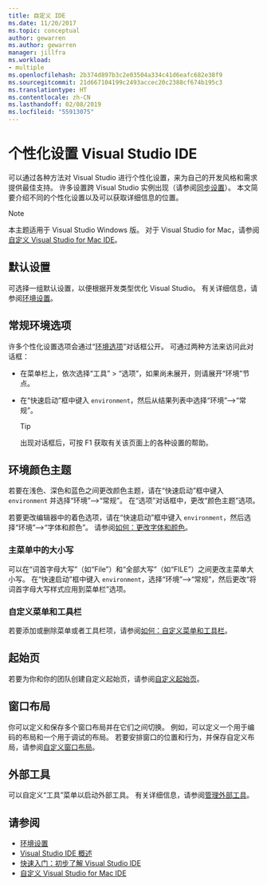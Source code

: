 ```yaml
---
title: 自定义 IDE
ms.date: 11/20/2017
ms.topic: conceptual
author: gewarren
ms.author: gewarren
manager: jillfra
ms.workload:
- multiple
ms.openlocfilehash: 2b374d897b3c2e03504a334c41d6eafc682e38f9
ms.sourcegitcommit: 21d667104199c2493accec20c2388cf674b195c3
ms.translationtype: HT
ms.contentlocale: zh-CN
ms.lasthandoff: 02/08/2019
ms.locfileid: "55913075"
---
```

# <a name="personalize-the-visual-studio-ide"></a>个性化设置 Visual Studio IDE

可以通过各种方法对 Visual Studio 进行个性化设置，来为自己的开发风格和需求提供最佳支持。 许多设置跨 Visual Studio 实例出现（请参阅[同步设置](../ide/synchronized-settings-in-visual-studio.md)）。 本文简要介绍不同的个性化设置以及可以获取详细信息的位置。

> [!NOTE]
> 本主题适用于 Visual Studio  Windows 版。 对于 Visual Studio for Mac，请参阅[自定义 Visual Studio for Mac IDE](/visualstudio/mac/customizing-the-ide)。

## <a name="default-settings"></a>默认设置

可选择一组默认设置，以便根据开发类型优化 Visual Studio。 有关详细信息，请参阅[环境设置](environment-settings.md)。

## <a name="general-environment-options"></a>常规环境选项

许多个性化设置选项会通过“[环境选项](../ide/reference/environment-options-dialog-box.md)”对话框公开。 可通过两种方法来访问此对话框：

- 在菜单栏上，依次选择“工具” > “选项”，如果尚未展开，则请展开“环境”节点。

- 在“快速启动”框中键入 `environment`，然后从结果列表中选择“环境”-->“常规”。

   > [!TIP]
   > 出现对话框后，可按 F1 获取有关该页面上的各种设置的帮助。

## <a name="environment-color-themes"></a>环境颜色主题

若要在浅色、深色和蓝色之间更改颜色主题，请在“快速启动”框中键入 `environment` 并选择“环境”-->“常规”。 在“选项”对话框中，更改“颜色主题”选项。

若要更改编辑器中的着色选项，请在“快速启动”框中键入 `environment`，然后选择“环境”-->“字体和颜色”。 请参阅[如何：更改字体和颜色](../ide/how-to-change-fonts-and-colors-in-visual-studio.md)。

### <a name="main-menu-casing"></a>主菜单中的大小写

可以在“词首字母大写”（如“File”）和“全部大写”（如“FILE”）之间更改主菜单大小写。 在“快速启动”框中键入 `environment`，选择“环境”-->“常规”，然后更改“将词首字母大写样式应用到菜单栏”选项。

### <a name="customize-menus-and-toolbars"></a>自定义菜单和工具栏

若要添加或删除菜单或者工具栏项，请参阅[如何：自定义菜单和工具栏](../ide/how-to-customize-menus-and-toolbars-in-visual-studio.md)。

## <a name="start-page"></a>起始页

若要为你和你的团队创建自定义起始页，请参阅[自定义起始页](../ide/customizing-the-start-page-for-visual-studio.md)。

## <a name="window-layouts"></a>窗口布局

你可以定义和保存多个窗口布局并在它们之间切换。 例如，可以定义一个用于编码的布局和一个用于调试的布局。 若要安排窗口的位置和行为，并保存自定义布局，请参阅[自定义窗口布局](../ide/customizing-window-layouts-in-visual-studio.md)。

## <a name="external-tools"></a>外部工具

可以自定义“工具”菜单以启动外部工具。 有关详细信息，请参阅[管理外部工具](../ide/managing-external-tools.md)。

## <a name="see-also"></a>请参阅

- [环境设置](environment-settings.md)
- [Visual Studio IDE 概述](../get-started/visual-studio-ide.md)
- [快速入门：初步了解 Visual Studio IDE](../ide/quickstart-ide-orientation.md)
- [自定义 Visual Studio for Mac IDE](/visualstudio/mac/customizing-the-ide)